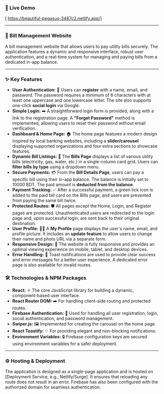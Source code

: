 ### 🚀 Live Demo

[ https://beautiful-pegasus-3487c2.netlify.app/]

---

### 💸 Bill Management Website

A bill management website that allows users to pay utility bills securely. The application features a dynamic and responsive interface, robust user authentication, and a real-time system for managing and paying bills from a dedicated in-app balance.

---

### ✨ Key Features

* **User Authentication:** 🔐 Users can **register** with a name, email, and password. The password requires a minimum of 6 characters with at least one uppercase and one lowercase letter. The site also supports one-click **social login** via Google.
* **Simple Login:** ➡️ A straightforward login form is provided, along with a link to the registration page. A **"Forget Password"** method is implemented, allowing users to reset their password without email verification.
* **Dashboard & Home Page:** 🏠 The home page features a modern design inspired by local banking websites, including a **slider/carousel** displaying supported organizations and four extra sections to showcase features.
* **Dynamic Bill Listings:** 🧾 The **Bills Page** displays a list of various utility bills (electricity, gas, water, etc.) in a single-column card grid. Users can **filter bills by type** using a dropdown menu.
* **Secure Payments:** 💳 From the **Bill Details Page**, users can pay a specific bill using their in-app balance. The balance is initially set to 10000 BDT. The paid amount is **deducted from the balance**.
* **Payment Tracking:** ✅ After a successful payment, a green tick icon is added to the paid bill card on the Bills page, and users are prevented from paying the same bill twice.
* **Protected Routes:** 🛡️ All pages except the Home, Login, and Register pages are protected. Unauthenticated users are redirected to the login page and, upon successful login, are sent back to their original destination.
* **User Profile:** 🧑‍💻 A **My Profile** page displays the user's name, email, and profile picture. It includes an **update feature** to allow users to change their name and photo URL via a separate form.
* **Responsive Design:** 📱 The website is fully responsive and provides an optimal viewing experience on mobile, tablet, and desktop devices.
* **Error Handling:** 🔔 Toast notifications are used to provide clear success and error messages for a better user experience. A dedicated error page is also available for invalid routes.

### 🛠️ Technologies & NPM Packages

* **React:** ⚛️ The core JavaScript library for building a dynamic, component-based user interface.
* **React Router DOM:** ➡️ For handling client-side routing and protected routes.
* **Firebase Authentication:** 🔑 Used for handling all user registration, login, social authentication, and password management.
* **Swiper.js:** 🖼️ Implemented for creating the carousel on the home page.
* **React Toastify:** ✨ For providing elegant and non-blocking notifications.
* **Environment Variables:** 🔒 Firebase configuration keys are secured using environment variables for a safer deployment.

---

### ⚙️ Hosting & Deployment

The application is designed as a single-page application and is hosted on [Deployment Service, e.g., Netlify/Surge]. It ensures that reloading any route does not result in an error. Firebase has also been configured with the authorized domain for seamless authentication.
